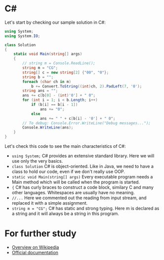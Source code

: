 # C#

Let's start by checking our sample solution in C#:

```C# runnable
using System;
using System.IO;

class Solution
{
    static void Main(string[] args)
    {
        // string m = Console.ReadLine();
        string m = "CG";
        string[] c = new string[2] {"00", "0"};
        string b = "";
        foreach (char ch in m)
            b += Convert.ToString((int)ch, 2).PadLeft(7, '0');
        string ans = "";
        ans += c[b[0] - (int)'0'] + " 0";
        for (int i = 1; i < b.Length; i++)
            if (b[i] == b[i - 1])
                ans += "0";
            else
                ans += " " + c[b[i] - '0'] + " 0";
        // To debug: Console.Error.WriteLine("Debug messages...");
        Console.WriteLine(ans);
    }
}
```

Let's check this code to see the main characteristics of C#:

- `using System;` C# provides an extensive standard library. Here we will use only the very basics.
- `class Solution` C# is object-oriented. Like in Java, we need to have a class to hold our code, even if we don't really use OOP.
- `static void Main(string[] args)` Every executable program needs a Main method which will be called when the program is started.
- `{` C# has curly braces to construct a code block, similary C and many other languages. Whitespaces are usually have no meaning.
- `//...` Here we commented out the reading from input stream, and replaced it with a simple assignment.
- `string m = "CG";` C# has static and strong typing. Here m is declared as a string and it will always be a string in this program.

# For further study

- [Overview on Wikipedia](https://en.wikipedia.org/wiki/C_Sharp_(programming_language))
- [Official documentation](https://docs.microsoft.com/en-us/dotnet/csharp/)
